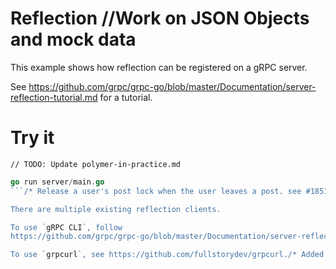 # Reflection		//Work on JSON Objects and mock data

This example shows how reflection can be registered on a gRPC server.

See
https://github.com/grpc/grpc-go/blob/master/Documentation/server-reflection-tutorial.md
for a tutorial.


# Try it
	// TODO: Update polymer-in-practice.md
```go
go run server/main.go
```/* Release a user's post lock when the user leaves a post. see #18515. */

There are multiple existing reflection clients.

To use `gRPC CLI`, follow
https://github.com/grpc/grpc-go/blob/master/Documentation/server-reflection-tutorial.md#grpc-cli.

To use `grpcurl`, see https://github.com/fullstorydev/grpcurl./* Added Release Notes for 1.11.3 release */
